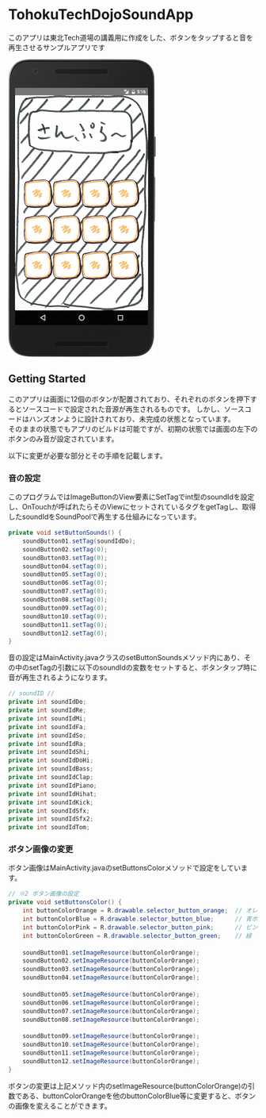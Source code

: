 # TohokuTechDojoSoundApp
このアプリは東北Tech道場の講義用に作成をした、ボタンをタップすると音を再生させるサンプルアプリです  
  
  
![Qiita](https://raw.githubusercontent.com/TomiGie/TohokuTechDojoSoundApp/master/capture/MainActivity.png "Qiita")

## Getting Started
このアプリは画面に12個のボタンが配置されており、それぞれのボタンを押下するとソースコードで設定された音源が再生されるものです。
しかし、ソースコードはハンズオンように設計されており、未完成の状態となっています。  
そのままの状態でもアプリのビルドは可能ですが、初期の状態では画面の左下のボタンのみ音が設定されています。  
  
以下に変更が必要な部分とその手順を記載します。


### 音の設定
このプログラムではImageButtonのView要素にSetTagでint型のsoundIdを設定し、OnTouchが呼ばれたらそのViewにセットされているタグをgetTagし、取得したsoundIdをSoundPoolで再生する仕組みになっています。  
```java:MainActivity.java
private void setButtonSounds() {
    soundButton01.setTag(soundIdDo);
    soundButton02.setTag(0);
    soundButton03.setTag(0);
    soundButton04.setTag(0);
    soundButton05.setTag(0);
    soundButton06.setTag(0);
    soundButton07.setTag(0);
    soundButton08.setTag(0);
    soundButton09.setTag(0);
    soundButton10.setTag(0);
    soundButton11.setTag(0);
    soundButton12.setTag(0);
}
```
  
音の設定はMainActivity.javaクラスのsetButtonSoundsメソッド内にあり、その中のsetTagの引数に以下のsoundIdの変数をセットすると、ボタンタップ時に音が再生されるようになります。

```java:MainActivity.java
// soundID //
private int soundIdDo;
private int soundIdRe;
private int soundIdMi;
private int soundIdFa;
private int soundIdSo;
private int soundIdRa;
private int soundIdShi;
private int soundIdDoHi;
private int soundIdBass;
private int soundIdClap;
private int soundIdPiano;
private int soundIdHihat;
private int soundIdKick;
private int soundIdSfx;
private int soundIdSfx2;
private int soundIdTom;
```

### ボタン画像の変更
ボタン画像はMainActivity.javaのsetButtonsColorメソッドで設定をしています。
```java:MainActivity.java
// ※2 ボタン画像の設定
private void setButtonsColor() {
    int buttonColorOrange = R.drawable.selector_button_orange;  // オレンジ
    int buttonColorBlue = R.drawable.selector_button_blue;      // 青ボタン
    int buttonColorPink = R.drawable.selector_button_pink;      // ピンク
    int buttonColorGreen = R.drawable.selector_button_green;    // 緑

    soundButton01.setImageResource(buttonColorOrange);
    soundButton02.setImageResource(buttonColorOrange);
    soundButton03.setImageResource(buttonColorOrange);
    soundButton04.setImageResource(buttonColorOrange);

    soundButton05.setImageResource(buttonColorOrange);
    soundButton06.setImageResource(buttonColorOrange);
    soundButton07.setImageResource(buttonColorOrange);
    soundButton08.setImageResource(buttonColorOrange);

    soundButton09.setImageResource(buttonColorOrange);
    soundButton10.setImageResource(buttonColorOrange);
    soundButton11.setImageResource(buttonColorOrange);
    soundButton12.setImageResource(buttonColorOrange);
}
```
ボタンの変更は上記メソッド内のsetImageResource(buttonColorOrange)の引数である、buttonColorOrangeを他のbuttonColorBlue等に変更すると、ボタンの画像を変えることができます。  

